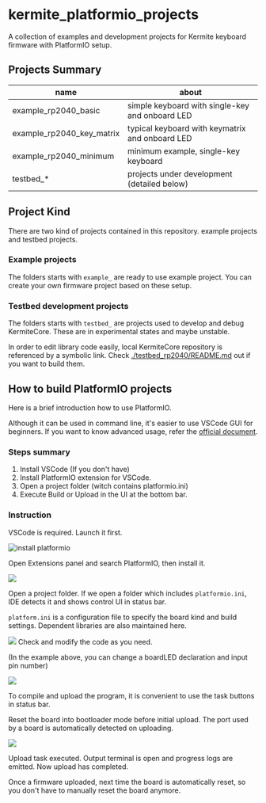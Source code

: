 # kermite_platformio_projects

A collection of examples and development projects for Kermite keyboard firmware with PlatformIO setup.

## Projects Summary

|name | about|
|---|---|
|example_rp2040_basic| simple keyboard with single-key and onboard LED |
|example_rp2040_key_matrix| typical keyboard with keymatrix and onboard LED |
|example_rp2040_minimum| minimum example, single-key keyboard |
|testbed_*| projects under development (detailed below) |

## Project Kind

There are two kind of projects contained in this repository. example projects and testbed projects.

### Example projects

The folders starts with `example_` are ready to use example project. You can create your own firmware project based on these setup.

### Testbed development projects

The folders starts with `testbed_` are projects used to develop and debug KermiteCore. These are in experimental states and maybe unstable.

In order to edit library code easily, local KermiteCore repository is referenced by a symbolic link. Check [./testbed_rp2040/README.md](./testbed_rp2040/README.md) out if you want to build them.

## How to build PlatformIO projects

Here is a brief introduction how to use PlatformIO. 

Although it can be used in command line, it's easier to use VSCode GUI for beginners. If you want to know advanced usage, refer the [official document](https://docs.platformio.org/en/latest/).

### Steps summary

1. Install VSCode (If you don't have)
2. Install PlatformIO extension for VSCode.
3. Open a project folder (witch contains platformio.ini)
4. Execute Build or Upload in the UI at the bottom bar.

### Instruction

VSCode is required. Launch it first.

![install platformio](https://i.gyazo.com/ba5a541092dae8f75cb19dab01ec085d.png)

Open Extensions panel and search PlatformIO, then install it.

![](https://i.gyazo.com/e1f72c5ac0f322cd78b79e64e0f50976.png)

Open a project folder. If we open a folder which includes `platformio.ini`, IDE detects it and shows control UI in status bar.

`platform.ini` is a configuration file to specify the board kind and build settings. Dependent libraries are also maintained here.

![](https://i.gyazo.com/687c9eb8d0337f743542c6d2d443b8d4.png)
Check and modify the code as you need.

 (In the example above, you can change a boardLED declaration and input pin number)

![](https://i.gyazo.com/98107cb542e0aea28b4b9f31ebc25141.png)

To compile and upload the program, it is convenient to use the task buttons in status bar.

Reset the board into bootloader mode before initial upload. 
The port used by a board is automatically detected on uploading. 

![](https://i.gyazo.com/d7ed9504ba6f29a705406df6faa350d5.png)

Upload task executed. Output terminal is open and progress logs are  emitted. Now upload has completed.

Once a firmware uploaded, next time the board is automatically reset, so you don't have to manually reset the board anymore.
